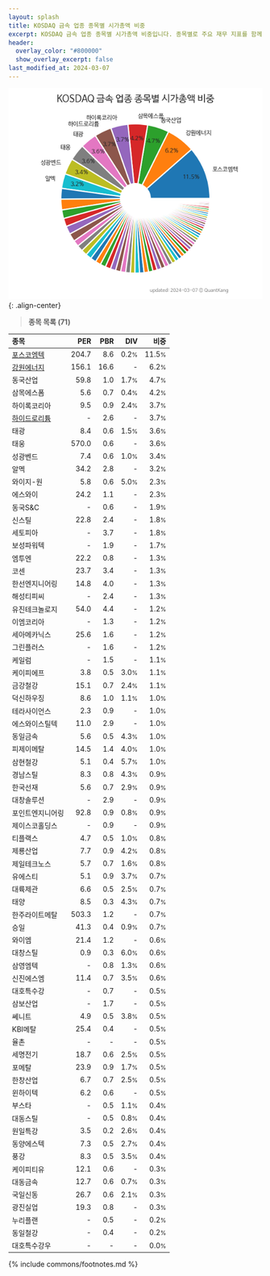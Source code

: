 ```yaml
---
layout: splash
title: KOSDAQ 금속 업종 종목별 시가총액 비중
excerpt: KOSDAQ 금속 업종 종목별 시가총액 비중입니다. 종목별로 주요 재무 지표를 함께 표시합니다.
header:
  overlay_color: "#800000"
  show_overlay_excerpt: false
last_modified_at: 2024-03-07
---
```



![KOSDAQ 금속 업종 종목별 시가총액 비중](/stats/sector/images/kosdaq_업종_금속_종목.png){: .align-center}


> **종목 목록 (71)**<a id="list"></a>

| **종목** | **PER** | **PBR** | **DIV** | **비중** |
| :------- | ------: | ------: | ------: | -------: |
| [포스코엠텍](/009520/) | 204.7 | 8.6 | 0.2<small>%</small> | 11.5<small>%</small> |
| [강원에너지](/114190/) | 156.1 | 16.6 | - | 6.2<small>%</small> |
| 동국산업 | 59.8 | 1.0 | 1.7<small>%</small> | 4.7<small>%</small> |
| 삼목에스폼 | 5.6 | 0.7 | 0.4<small>%</small> | 4.2<small>%</small> |
| 하이록코리아 | 9.5 | 0.9 | 2.4<small>%</small> | 3.7<small>%</small> |
| [하이드로리튬](/101670/) | - | 2.6 | - | 3.7<small>%</small> |
| 태광 | 8.4 | 0.6 | 1.5<small>%</small> | 3.6<small>%</small> |
| 태웅 | 570.0 | 0.6 | - | 3.6<small>%</small> |
| 성광벤드 | 7.4 | 0.6 | 1.0<small>%</small> | 3.4<small>%</small> |
| 알멕 | 34.2 | 2.8 | - | 3.2<small>%</small> |
| 와이지-원 | 5.8 | 0.6 | 5.0<small>%</small> | 2.3<small>%</small> |
| 에스와이 | 24.2 | 1.1 | - | 2.3<small>%</small> |
| 동국S&C | - | 0.6 | - | 1.9<small>%</small> |
| 신스틸 | 22.8 | 2.4 | - | 1.8<small>%</small> |
| 세토피아 | - | 3.7 | - | 1.8<small>%</small> |
| 보성파워텍 | - | 1.9 | - | 1.7<small>%</small> |
| 엠투엔 | 22.2 | 0.8 | - | 1.3<small>%</small> |
| 코센 | 23.7 | 3.4 | - | 1.3<small>%</small> |
| 한선엔지니어링 | 14.8 | 4.0 | - | 1.3<small>%</small> |
| 해성티피씨 | - | 2.4 | - | 1.3<small>%</small> |
| 유진테크놀로지 | 54.0 | 4.4 | - | 1.2<small>%</small> |
| 이엠코리아 | - | 1.3 | - | 1.2<small>%</small> |
| 세아메카닉스 | 25.6 | 1.6 | - | 1.2<small>%</small> |
| 그린플러스 | - | 1.6 | - | 1.2<small>%</small> |
| 케일럼 | - | 1.5 | - | 1.1<small>%</small> |
| 케이피에프 | 3.8 | 0.5 | 3.0<small>%</small> | 1.1<small>%</small> |
| 금강철강 | 15.1 | 0.7 | 2.4<small>%</small> | 1.1<small>%</small> |
| 덕신하우징 | 8.6 | 1.0 | 1.1<small>%</small> | 1.0<small>%</small> |
| 테라사이언스 | 2.3 | 0.9 | - | 1.0<small>%</small> |
| 에스와이스틸텍 | 11.0 | 2.9 | - | 1.0<small>%</small> |
| 동일금속 | 5.6 | 0.5 | 4.3<small>%</small> | 1.0<small>%</small> |
| 피제이메탈 | 14.5 | 1.4 | 4.0<small>%</small> | 1.0<small>%</small> |
| 삼현철강 | 5.1 | 0.4 | 5.7<small>%</small> | 1.0<small>%</small> |
| 경남스틸 | 8.3 | 0.8 | 4.3<small>%</small> | 0.9<small>%</small> |
| 한국선재 | 5.6 | 0.7 | 2.9<small>%</small> | 0.9<small>%</small> |
| 대창솔루션 | - | 2.9 | - | 0.9<small>%</small> |
| 포인트엔지니어링 | 92.8 | 0.9 | 0.8<small>%</small> | 0.9<small>%</small> |
| 제이스코홀딩스 | - | 0.9 | - | 0.9<small>%</small> |
| 티플랙스 | 4.7 | 0.5 | 1.0<small>%</small> | 0.8<small>%</small> |
| 제룡산업 | 7.7 | 0.9 | 4.2<small>%</small> | 0.8<small>%</small> |
| 제일테크노스 | 5.7 | 0.7 | 1.6<small>%</small> | 0.8<small>%</small> |
| 유에스티 | 5.1 | 0.9 | 3.7<small>%</small> | 0.7<small>%</small> |
| 대륙제관 | 6.6 | 0.5 | 2.5<small>%</small> | 0.7<small>%</small> |
| 태양 | 8.5 | 0.3 | 4.3<small>%</small> | 0.7<small>%</small> |
| 한주라이트메탈 | 503.3 | 1.2 | - | 0.7<small>%</small> |
| 승일 | 41.3 | 0.4 | 0.9<small>%</small> | 0.7<small>%</small> |
| 와이엠 | 21.4 | 1.2 | - | 0.6<small>%</small> |
| 대창스틸 | 0.9 | 0.3 | 6.0<small>%</small> | 0.6<small>%</small> |
| 삼영엠텍 | - | 0.8 | 1.3<small>%</small> | 0.6<small>%</small> |
| 신진에스엠 | 11.4 | 0.7 | 3.5<small>%</small> | 0.6<small>%</small> |
| 대호특수강 | - | 0.7 | - | 0.5<small>%</small> |
| 삼보산업 | - | 1.7 | - | 0.5<small>%</small> |
| 쎄니트 | 4.9 | 0.5 | 3.8<small>%</small> | 0.5<small>%</small> |
| KBI메탈 | 25.4 | 0.4 | - | 0.5<small>%</small> |
| 율촌 | - | - | - | 0.5<small>%</small> |
| 세명전기 | 18.7 | 0.6 | 2.5<small>%</small> | 0.5<small>%</small> |
| 포메탈 | 23.9 | 0.9 | 1.7<small>%</small> | 0.5<small>%</small> |
| 한창산업 | 6.7 | 0.7 | 2.5<small>%</small> | 0.5<small>%</small> |
| 윈하이텍 | 6.2 | 0.6 | - | 0.5<small>%</small> |
| 부스타 | - | 0.5 | 1.1<small>%</small> | 0.4<small>%</small> |
| 대동스틸 | - | 0.5 | 0.8<small>%</small> | 0.4<small>%</small> |
| 원일특강 | 3.5 | 0.2 | 2.6<small>%</small> | 0.4<small>%</small> |
| 동양에스텍 | 7.3 | 0.5 | 2.7<small>%</small> | 0.4<small>%</small> |
| 풍강 | 8.3 | 0.5 | 3.5<small>%</small> | 0.4<small>%</small> |
| 케이피티유 | 12.1 | 0.6 | - | 0.3<small>%</small> |
| 대동금속 | 12.7 | 0.6 | 0.7<small>%</small> | 0.3<small>%</small> |
| 국일신동 | 26.7 | 0.6 | 2.1<small>%</small> | 0.3<small>%</small> |
| 광진실업 | 19.3 | 0.8 | - | 0.3<small>%</small> |
| 누리플랜 | - | 0.5 | - | 0.2<small>%</small> |
| 동일철강 | - | 0.4 | - | 0.2<small>%</small> |
| 대호특수강우 | - | - | - | 0.0<small>%</small> |

{% include commons/footnotes.md %}
